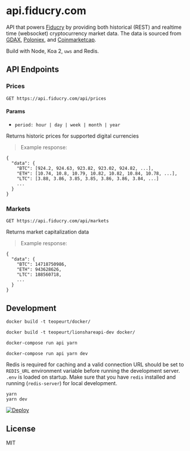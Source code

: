# api.fiducry.com

API that powers [Fiducry](https://fiducry.com) by providing both historical (REST)
and realtime time (websocket) cryptocurrency market data. The data is sourced
from [GDAX](https://gdax.com), [Poloniex](https://poloniex.com/), and
[Coinmarketcap](https://coinmarketcap.com/).

Build with Node, Koa 2, `uws` and Redis.

## API Endpoints

### Prices 

`GET https://api.fiducry.com/api/prices`

#### Params

- `period: hour | day | week | month | year`

Returns historic prices for supported digital currencies

> Example response:

```
{
  "data": {
    "BTC": [924.2, 924.63, 923.82, 923.02, 924.82, ...],
    "ETH": [10.74, 10.8, 10.79, 10.82, 10.82, 10.84, 10.78, ...],
    "LTC": [3.88, 3.86, 3.85, 3.85, 3.86, 3.86, 3.84, ...]
    ...
  }
}
```


### Markets

`GET https://api.fiducry.com/api/markets`

Returns market capitalization data

> Example response:

```
{
  "data": {
    "BTC": 14718750986, 
    "ETH": 943628626,
    "LTC": 188560718,
    ...
  }
}

```

## Development

```dockerfile
docker build -t teopeurt/docker/

docker build -t teopeurt/lionshareapi-dev docker/


```

```dockerfile
docker-compose run api yarn

docker-compose run api yarn dev
```

Redis is required for caching and a valid connection URL should be set to `REDIS_URL`
environment variable before running the development server. `.env` is loaded on
startup. Make sure that you have `redis` installed and running (`redis-server`)
for local development.

```
yarn
yarn dev
```


[![Deploy](https://www.herokucdn.com/deploy/button.svg)](https://heroku.com/deploy?template=https://github.com/lionsharecapital/fiducry-api)

## License

MIT
